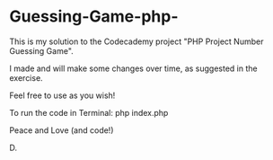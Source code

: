 # Guessing-Game-php-

This is my solution to the Codecademy project "PHP Project Number Guessing Game". 

I made and will make some changes over time, as suggested in the exercise. 

Feel free to use as you wish!

To run the code in Terminal: php index.php

Peace and Love (and code!)

D.

